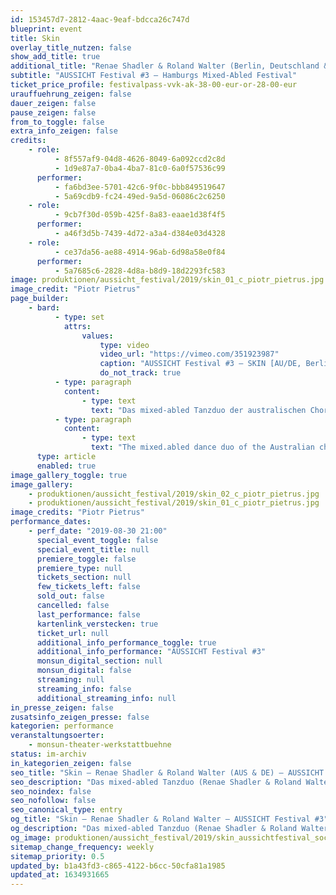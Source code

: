 ```yaml
---
id: 153457d7-2812-4aac-9eaf-bdcca26c747d
blueprint: event
title: Skin
overlay_title_nutzen: false
show_add_title: true
additional_title: "Renae Shadler & Roland Walter (Berlin, Deutschland & Australien)"
subtitle: "AUSSICHT Festival #3 – Hamburgs Mixed-Abled Festival"
ticket_price_profile: festivalpass-vvk-ak-38-00-eur-or-28-00-eur
urauffuehrung_zeigen: false
dauer_zeigen: false
pause_zeigen: false
from_to_toggle: false
extra_info_zeigen: false
credits:
    - role:
          - 8f557af9-04d8-4626-8049-6a092ccd2c8d
          - 1d9e87a7-0ba4-4ba7-81c0-6a0f57536c99
      performer:
          - fa6bd3ee-5701-42c6-9f0c-bbb849519647
          - 5a69cdb9-fc24-49ed-9a5d-06086c2c6250
    - role:
          - 9cb7f30d-059b-425f-8a83-eaae1d38f4f5
      performer:
          - a46f3d5b-7439-4d72-a3a4-d384e03d4328
    - role:
          - ce37da56-ae88-4914-96ab-6d98a58e0f84
      performer:
          - 5a7685c6-2828-4d8a-b8d9-18d2293fc583
image: produktionen/aussicht_festival/2019/skin_01_c_piotr_pietrus.jpg
image_credit: "Piotr Pietrus"
page_builder:
    - bard:
          - type: set
            attrs:
                values:
                    type: video
                    video_url: "https://vimeo.com/351923987"
                    caption: "AUSSICHT Festival #3 – SKIN [AU/DE, Berlin]"
                    do_not_track: true
          - type: paragraph
            content:
                - type: text
                  text: "Das mixed-abled Tanzduo der australischen Choreografin und Tänzerin Renae Shadler und des deutschen Performer Roland Walter arbeitet mit Wasser, Textilien und Bewegung auf der Bühne. Die Frage wie warmes Wasser zu Faltenbildung und Muskelverspannungen bei der unterschiedlichen Beschaffenheit der Physis führt, steht hierbei im Fokus. \_Die Künstler:innen bringen drei deutlich unterschiedliche Körper einander näher - Renae, Roland und das Wasser.\_"
          - type: paragraph
            content:
                - type: text
                  text: "The mixed.abled dance duo of the Australian choreographer and dancer Renae Shadler and the German performer Roland Walter works with water, textiles and movement on stage. They focus on the question how warm water leads to wrinkles and muscle tension in the different nature of the physique. Three distinct bodies come closer - Renae, Roland and the water."
      type: article
      enabled: true
image_gallery_toggle: true
image_gallery:
    - produktionen/aussicht_festival/2019/skin_02_c_piotr_pietrus.jpg
    - produktionen/aussicht_festival/2019/skin_01_c_piotr_pietrus.jpg
image_credits: "Piotr Pietrus"
performance_dates:
    - perf_date: "2019-08-30 21:00"
      special_event_toggle: false
      special_event_title: null
      premiere_toggle: false
      premiere_type: null
      tickets_section: null
      few_tickets_left: false
      sold_out: false
      cancelled: false
      last_performance: false
      kartenlink_verstecken: true
      ticket_url: null
      additional_info_performance_toggle: true
      additional_info_performance: "AUSSICHT Festival #3"
      monsun_digital_section: null
      monsun_digital: false
      streaming: null
      streaming_info: false
      additional_streaming_info: null
in_presse_zeigen: false
zusatsinfo_zeigen_presse: false
kategorien: performance
veranstaltungsoerter:
    - monsun-theater-werkstattbuehne
status: im-archiv
in_kategorien_zeigen: false
seo_title: "Skin – Renae Shadler & Roland Walter (AUS & DE) – AUSSICHT Festival #3"
seo_description: "Das mixed-abled Tanzduo (Renae Shadler & Roland Walter) arbeitet mit Wasser, Textilien und Bewegung auf der Bühne."
seo_noindex: false
seo_nofollow: false
seo_canonical_type: entry
og_title: "Skin – Renae Shadler & Roland Walter – AUSSICHT Festival #3"
og_description: "Das mixed-abled Tanzduo (Renae Shadler & Roland Walter) arbeitet mit Wasser, Textilien und Bewegung auf der Bühne."
og_image: produktionen/aussicht_festival/2019/skin_aussichtfestival_social_media_image.jpg
sitemap_change_frequency: weekly
sitemap_priority: 0.5
updated_by: b1a43fd3-c865-4122-b6cc-50cfa81a1985
updated_at: 1634931665
---
```

